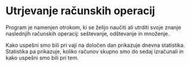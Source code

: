 # Utrjevanje računskih operacij

Program je namenjen otrokom, ki se želijo naučiti ali utrditi svoje znanje naslednjih računskih operacij: seštevanje, odštevanje in množenje.

Kako uspešni smo bili pri vaji na določen dan prikazuje dnevna statistika. Statistika pa prikazuje, koliko računov skupno smo do sedaj izračunali in kako uspešni smo bili pri tem.
